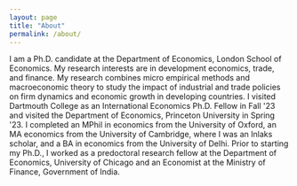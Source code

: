 ```yaml
---
layout: page
title: "About"
permalink: /about/
---
```


I am a Ph.D. candidate at the Department of Economics, London School of Economics. My research interests are in development economics, trade, and finance. My research combines micro empirical methods and macroeconomic theory to study the impact of industrial and trade policies on firm dynamics and economic growth in developing countries. I visited Dartmouth College as an International Economics Ph.D. Fellow in Fall '23 and visited the Department of Economics, Princeton University in Spring '23. I completed an MPhil in economics from the University of Oxford, an MA economics from the University of Cambridge, where I was an Inlaks scholar, and a BA in economics from the University of Delhi.  Prior to starting my Ph.D., I worked as a predoctoral research fellow at the Department of Economics, University of Chicago and an Economist at the Ministry of Finance, Government of India.
